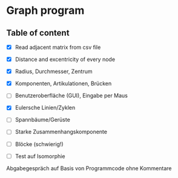 # Graph program

## Table of content
- [x] Read adjacent matrix from csv file
- [x] Distance and excentricity of every node
- [x] Radius, Durchmesser, Zentrum
- [x] Komponenten, Artikulationen, Brücken
- [ ] Benutzeroberfläche (GUI), Eingabe per Maus
- [x] Eulersche Linien/Zyklen
- [ ] Spannbäume/Gerüste
- [ ] Starke Zusammenhangskomponente
- [ ] Blöcke (schwierig!)
- [ ] Test auf Isomorphie


Abgabegespräch auf Basis von Programmcode ohne Kommentare